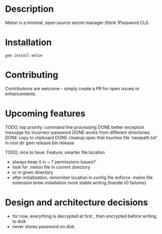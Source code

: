 Description
============

Melon is a minimal, open source secret manager (think 1Password CLI).


Installation
============
    gem install melon
    
Contributing
============

Contributions are welcome - simply create a PR for open issues or enhancements.


Upcoming features
=================

TODO, top priority:
command line processing DONE
better exception message for incorrecr password DONE
works from different directories DONE
copy to clipboard DONE
cleanup spec that touches file 'newpath.txt' in root dir
gem release
bin release


TODO, nice to have:
Feature: smarter file location
  - always keep it in ~ ? permissions issues?
  - look for .melon file in current directory
  - or in given directory
  - after initialization, remember location in config file
enforce .melon file extension
brew installation
more stable writing (handle IO failures)




Design and architecture decisions
====================
- for now, everything is decrypted at first , then encrypted before writing to disk
- never stores password on disk